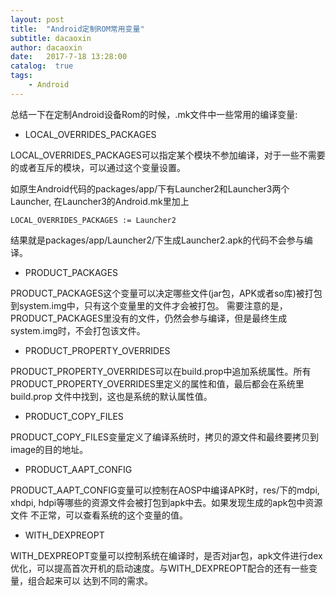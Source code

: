 ```yaml
---
layout: post
title:  "Android定制ROM常用变量"
subtitle: dacaoxin
author: dacaoxin
date:   2017-7-18 13:28:00
catalog:  true
tags:
    - Android
---
```


总结一下在定制Android设备Rom的时候，.mk文件中一些常用的编译变量:

* LOCAL_OVERRIDES_PACKAGES

LOCAL_OVERRIDES_PACKAGES可以指定某个模块不参加编译，对于一些不需要的或者互斥的模块，可以通过这个变量设置。

如原生Android代码的packages/app/下有Launcher2和Launcher3两个Launcher, 在Launcher3的Android.mk里加上

	LOCAL_OVERRIDES_PACKAGES := Launcher2
	
结果就是packages/app/Launcher2/下生成Launcher2.apk的代码不会参与编译。

* PRODUCT_PACKAGES

PRODUCT_PACKAGES这个变量可以决定哪些文件(jar包，APK或者so库)被打包到system.img中，只有这个变量里的文件才会被打包。
需要注意的是，PRODUCT_PACKAGES里没有的文件，仍然会参与编译，但是最终生成system.img时，不会打包该文件。

* PRODUCT_PROPERTY_OVERRIDES

PRODUCT_PROPERTY_OVERRIDES可以在build.prop中追加系统属性。所有PRODUCT_PROPERTY_OVERRIDES里定义的属性和值，最后都会在系统里build.prop
文件中找到，这也是系统的默认属性值。

* PRODUCT_COPY_FILES

PRODUCT_COPY_FILES变量定义了编译系统时，拷贝的源文件和最终要拷贝到image的目的地址。

* PRODUCT_AAPT_CONFIG

PRODUCT_AAPT_CONFIG变量可以控制在AOSP中编译APK时，res/下的mdpi, xhdpi, hdpi等哪些的资源文件会被打包到apk中去。如果发现生成的apk包中资源文件
不正常，可以查看系统的这个变量的值。

* WITH_DEXPREOPT

WITH_DEXPREOPT变量可以控制系统在编译时，是否对jar包，apk文件进行dex优化，可以提高首次开机的启动速度。与WITH_DEXPREOPT配合的还有一些变量，组合起来可以
达到不同的需求。


